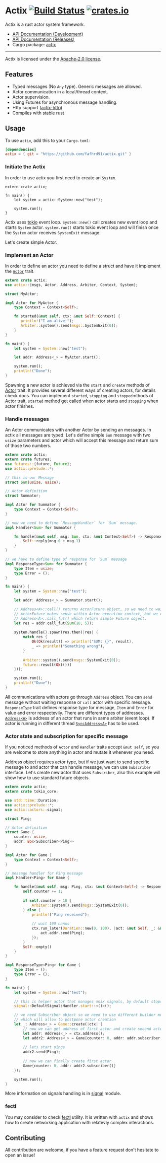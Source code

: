 # Actix [![Build Status](https://travis-ci.org/fafhrd91/actix.svg?branch=master)](https://travis-ci.org/fafhrd91/actix) [![crates.io](http://meritbadge.herokuapp.com/actix)](https://crates.io/crates/actix)

Actix is a rust actor system framework.

* [API Documentation (Development)](http://fafhrd91.github.io/actix/actix/)
* [API Documentation (Releases)](https://docs.rs/actix/)
* Cargo package: [actix](https://crates.io/crates/actix)

---

Actix is licensed under the [Apache-2.0 license](http://opensource.org/licenses/APACHE-2.0).

## Features

  * Typed messages (No `Any` type). Generic messages are allowed.
  * Actor communication in a local/thread context.
  * Actor supervision.
  * Using Futures for asynchronous message handling.
  * Http support ([actix-http](https://github.com/fafhrd91/actix-http))
  * Compiles with stable rust 


## Usage

To use `actix`, add this to your `Cargo.toml`:

```toml
[dependencies]
actix = { git = "https://github.com/fafhrd91/actix.git" }
```


### Initiate the Actix

In order to use actix you first need to create an `System`.

```rust,ignore
extern crate actix;

fn main() {
    let system = actix::System::new("test");
    
    system.run();
}
```

Actix uses [tokio](https://github.com/tokio-rs/tokio-core) event loop. 
`System::new()` call creates new event loop and starts `System` actor.
`system.run()` starts tokio event loop and will finish once the `System` actor 
receives `SystemExit` message.

Let's create simple Actor.

### Implement an Actor

In order to define an actor you need to define a struct and have it implement 
the [`Actor`](https://fafhrd91.github.io/actix/actix/trait.Actor.html) trait.


```rust
extern crate actix;
use actix::{msgs, Actor, Address, Arbiter, Context, System};

struct MyActor;

impl Actor for MyActor {
    type Context = Context<Self>;

    fn started(&mut self, ctx: &mut Self::Context) {
       println!("I am alive!");
       Arbiter::system().send(msgs::SystemExit(0));
    }
}

fn main() {
    let system = System::new("test");

    let addr: Address<_> = MyActor.start();

    system.run();
    println!("Done");
}
```

Spawning a new actor is achieved via the `start` and `create` methods of
[Actor](https://fafhrd91.github.io/actix/actix/trait.Actor.html) 
trait. It provides several different ways of creating actors, for details check docs. 
You can implement `started`, `stopping` and `stopped`mthods of Actor trait, 
`started` method get called when actor starts and `stopping` when actor finishes.

### Handle messages

An Actor communicates with another Actor by sending an messages. In actix all messages are typed.
Let's define simple `Sum` message with two `usize` parameters and actor which will
accept this message and return sum of those two numbers.

```rust
extern crate actix;
extern crate futures;
use futures::{future, Future};
use actix::prelude::*;

// this is our Message
struct Sum(usize, usize);

// Actor definition
struct Summator;

impl Actor for Summator {
    type Context = Context<Self>;
}

// now we need to define `MessageHandler` for `Sum` message.
impl Handler<Sum> for Summator {

    fn handle(&mut self, msg: Sum, ctx: &mut Context<Self>) -> Response<Self, Sum> {
        Self::reply(msg.0 + msg.1)
    }
}

// we have to define type of response for `Sum` message
impl ResponseType<Sum> for Summator {
    type Item = usize;
    type Error = ();
}

fn main() {
    let system = System::new("test");

    let addr: Address<_> = Summator.start();

    // Address<A>::call() returns ActorFuture object, so we need to wait for result.
    // ActorFuture makes sense within Actor execution context, but we can use
    // Address<A>::call_fut() which return simple Future object.
    let res = addr.call_fut(Sum(10, 5));
    
    system.handle().spawn(res.then(|res| {
        match res {
            Ok(Ok(result)) => println!("SUM: {}", result),
            _ => println!("Something wrong"),
        }
        
        Arbiter::system().send(msgs::SystemExit(0));
        future::result(Ok(()))
    }));

    system.run();
    println!("Done");
}
```

All communications with actors go through `Address` object. You can `send` message
without waiting response or `call` actor with specific message. `ResponseType`
trait defines response type for message, `Item` and `Error` for value and error respectevily.
There are different types of addresses.
[`Address<A>`](https://fafhrd91.github.io/actix/actix/struct.Address.html) is address
of an actor that runs in same arbiter (event loop). If actor is running in different
thread [`SyncAddress<A>`](https://fafhrd91.github.io/actix/actix/struct.SyncAddress.html)
has to be used.

### Actor state and subscription for specific message

If you noticed methods of `Actor` and `Handler` traits accept `&mut self`, so you are welcome to 
store anything in actor and mutate it whenever you need.

Address object requires actor type, but if we just want to send specific message to 
and actor that can handle message, we can use `Subscriber` interface. Let's create
new actor that uses `Subscriber`, also this example will show how to use standard future objects.

```rust
extern crate actix;
extern crate tokio_core;

use std::time::Duration;
use actix::prelude::*;
use actix::actors::signal;

struct Ping;

// Actor definition
struct Game {
    counter: usize, 
    addr: Box<Subscriber<Ping>>
}

impl Actor for Game {
    type Context = Context<Self>;
}

// message handler for Ping message
impl Handler<Ping> for Game {

    fn handle(&mut self, msg: Ping, ctx: &mut Context<Self>) -> Response<Self, Ping> {
        self.counter += 1;
        
        if self.counter > 10 {
            Arbiter::system().send(msgs::SystemExit(0));
        } else {
            println!("Ping received");
            
            // wait 100 nanos
            ctx.run_later(Duration::new(0, 100), |act: &mut Self, _: &mut Context<Self>| {
                act.addr.send(Ping);
            });
        }
        Self::empty()
    }
}

impl ResponseType<Ping> for Game {
    type Item = ();
    type Error = ();
}

fn main() {
    let system = System::new("test");

    // this is helper actor that manages unix signals, by default stops System
    signal::DefaultSignalsHandler.start::<()>();

    // we need Subscriber object so we need to use different builder method
    // which will allow to postpone actor creation
    let _: Address<_> = Game::create(|ctx| {
        // now we can get address of first actor and create second actor
        let addr: Address<_> = ctx.address();
        let addr2: Address<_> = Game{counter: 0, addr: addr.subscriber()}.start();
        
        // lets start pings
        addr2.send(Ping);
        
        // now we can finally create first actor
        Game{counter: 0, addr: addr2.subscriber()}
    });

    system.run();
}
```

More information on signals handling is in
[signal](https://fafhrd91.github.io/actix/actix/actors/signal/index.html) module.

### fectl

You may consider to check [fectl](https://github.com/fafhrd91/fectl) utility. It is written
with `actix` and shows how to create networking application with relatevly complex interactions.

## Contributing

All contribution are welcome, if you have a feature request don't hesitate to open an issue!
